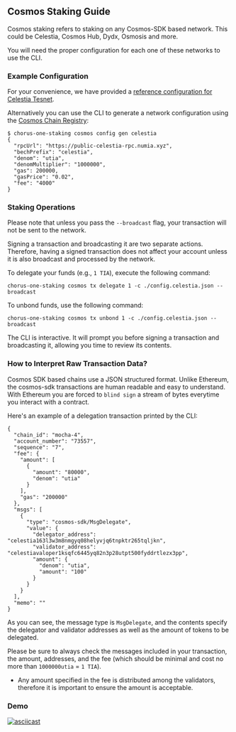 ## Cosmos Staking Guide

Cosmos staking refers to staking on any Cosmos-SDK based network. This could be Celestia, Cosmos Hub, Dydx, Osmosis and more.

You will need the proper configuration for each one of these networks to use the CLI.

### Example Configuration

For your convenience, we have provided a [reference configuration for Celestia Tesnet](./example/config.celestia.json).

Alternatively you can use the CLI to generate a network configuration using the [Cosmos Chain Registry](https://github.com/cosmos/chain-registry):

```
$ chorus-one-staking cosmos config gen celestia
{
  "rpcUrl": "https://public-celestia-rpc.numia.xyz",
  "bechPrefix": "celestia",
  "denom": "utia",
  "denomMultiplier": "1000000",
  "gas": 200000,
  "gasPrice": "0.02",
  "fee": "4000"
}
```

### Staking Operations

Please note that unless you pass the `--broadcast` flag, your transaction will not be sent to the network.

Signing a transaction and broadcasting it are two separate actions. Therefore, having a signed transaction does not affect your account unless it is also broadcast and processed by the network.

To delegate your funds (e.g., `1 TIA`), execute the following command:

```
chorus-one-staking cosmos tx delegate 1 -c ./config.celestia.json --broadcast
```

To unbond funds, use the following command:

```
chorus-one-staking cosmos tx unbond 1 -c ./config.celestia.json --broadcast
```

The CLI is interactive. It will prompt you before signing a transaction and broadcasting it, allowing you time to review its contents.

### How to Interpret Raw Transaction Data?

Cosmos SDK based chains use a JSON structured format. Unlike Ethereum, the cosmos-sdk transactions are human readable and easy to understand. With Ethereum you are forced to `blind sign` a stream of bytes everytime you interact with a contract.

Here's an example of a delegation transaction printed by the CLI:

```
{
  "chain_id": "mocha-4",
  "account_number": "73557",
  "sequence": "7",
  "fee": {
    "amount": [
      {
        "amount": "80000",
        "denom": "utia"
      }
    ],
    "gas": "200000"
  },
  "msgs": [
    {
      "type": "cosmos-sdk/MsgDelegate",
      "value": {
        "delegator_address": "celestia163l3w3m8nmgyq08helyvjq6tnpktr265tqljkn",
        "validator_address": "celestiavaloper1ksqfc6445yq82n3p28utpt500fyddrtlezx3pp",
        "amount": {
          "denom": "utia",
          "amount": "100"
        }
      }
    }
  ],
  "memo": ""
}
```

As you can see, the message type is `MsgDelegate`, and the contents specify the delegator and validator addresses as well as the amount of tokens to be delegated.

Please be sure to always check the messages included in your transaction, the amount, addresses, and the fee (which should be minimal and cost no more than `1000000utia` = `1 TIA`).

- Any amount specified in the fee is distributed among the validators, therefore it is important to ensure the amount is acceptable.

### Demo

[![asciicast](https://asciinema.org/a/UVLxguriRY7qrbfmaMMsccnxJ.svg)](https://asciinema.org/a/UVLxguriRY7qrbfmaMMsccnxJ)
